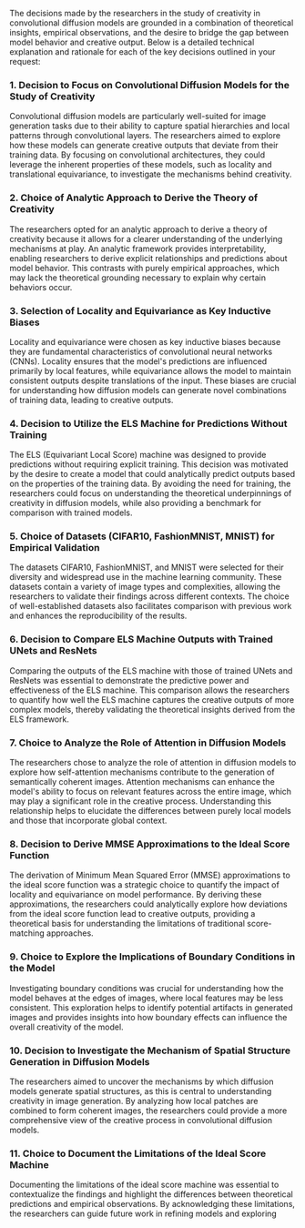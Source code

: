 The decisions made by the researchers in the study of creativity in convolutional diffusion models are grounded in a combination of theoretical insights, empirical observations, and the desire to bridge the gap between model behavior and creative output. Below is a detailed technical explanation and rationale for each of the key decisions outlined in your request:

### 1. Decision to Focus on Convolutional Diffusion Models for the Study of Creativity
Convolutional diffusion models are particularly well-suited for image generation tasks due to their ability to capture spatial hierarchies and local patterns through convolutional layers. The researchers aimed to explore how these models can generate creative outputs that deviate from their training data. By focusing on convolutional architectures, they could leverage the inherent properties of these models, such as locality and translational equivariance, to investigate the mechanisms behind creativity.

### 2. Choice of Analytic Approach to Derive the Theory of Creativity
The researchers opted for an analytic approach to derive a theory of creativity because it allows for a clearer understanding of the underlying mechanisms at play. An analytic framework provides interpretability, enabling researchers to derive explicit relationships and predictions about model behavior. This contrasts with purely empirical approaches, which may lack the theoretical grounding necessary to explain why certain behaviors occur.

### 3. Selection of Locality and Equivariance as Key Inductive Biases
Locality and equivariance were chosen as key inductive biases because they are fundamental characteristics of convolutional neural networks (CNNs). Locality ensures that the model's predictions are influenced primarily by local features, while equivariance allows the model to maintain consistent outputs despite translations of the input. These biases are crucial for understanding how diffusion models can generate novel combinations of training data, leading to creative outputs.

### 4. Decision to Utilize the ELS Machine for Predictions Without Training
The ELS (Equivariant Local Score) machine was designed to provide predictions without requiring explicit training. This decision was motivated by the desire to create a model that could analytically predict outputs based on the properties of the training data. By avoiding the need for training, the researchers could focus on understanding the theoretical underpinnings of creativity in diffusion models, while also providing a benchmark for comparison with trained models.

### 5. Choice of Datasets (CIFAR10, FashionMNIST, MNIST) for Empirical Validation
The datasets CIFAR10, FashionMNIST, and MNIST were selected for their diversity and widespread use in the machine learning community. These datasets contain a variety of image types and complexities, allowing the researchers to validate their findings across different contexts. The choice of well-established datasets also facilitates comparison with previous work and enhances the reproducibility of the results.

### 6. Decision to Compare ELS Machine Outputs with Trained UNets and ResNets
Comparing the outputs of the ELS machine with those of trained UNets and ResNets was essential to demonstrate the predictive power and effectiveness of the ELS machine. This comparison allows the researchers to quantify how well the ELS machine captures the creative outputs of more complex models, thereby validating the theoretical insights derived from the ELS framework.

### 7. Choice to Analyze the Role of Attention in Diffusion Models
The researchers chose to analyze the role of attention in diffusion models to explore how self-attention mechanisms contribute to the generation of semantically coherent images. Attention mechanisms can enhance the model's ability to focus on relevant features across the entire image, which may play a significant role in the creative process. Understanding this relationship helps to elucidate the differences between purely local models and those that incorporate global context.

### 8. Decision to Derive MMSE Approximations to the Ideal Score Function
The derivation of Minimum Mean Squared Error (MMSE) approximations to the ideal score function was a strategic choice to quantify the impact of locality and equivariance on model performance. By deriving these approximations, the researchers could analytically explore how deviations from the ideal score function lead to creative outputs, providing a theoretical basis for understanding the limitations of traditional score-matching approaches.

### 9. Choice to Explore the Implications of Boundary Conditions in the Model
Investigating boundary conditions was crucial for understanding how the model behaves at the edges of images, where local features may be less consistent. This exploration helps to identify potential artifacts in generated images and provides insights into how boundary effects can influence the overall creativity of the model.

### 10. Decision to Investigate the Mechanism of Spatial Structure Generation in Diffusion Models
The researchers aimed to uncover the mechanisms by which diffusion models generate spatial structures, as this is central to understanding creativity in image generation. By analyzing how local patches are combined to form coherent images, the researchers could provide a more comprehensive view of the creative process in convolutional diffusion models.

### 11. Choice to Document the Limitations of the Ideal Score Machine
Documenting the limitations of the ideal score machine was essential to contextualize the findings and highlight the differences between theoretical predictions and empirical observations. By acknowledging these limitations, the researchers can guide future work in refining models and exploring